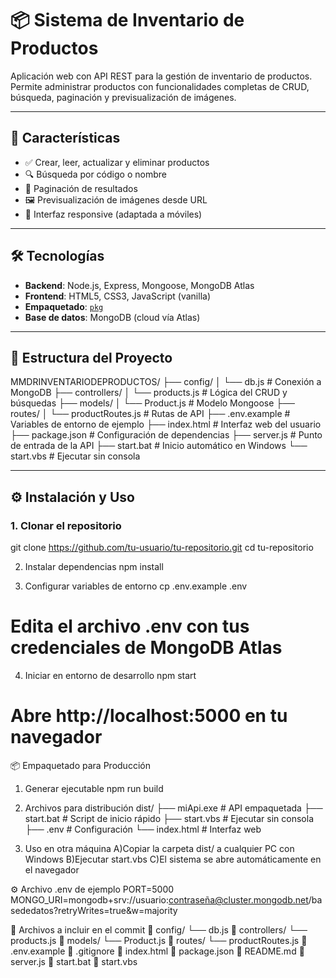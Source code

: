 # 📦 Sistema de Inventario de Productos

Aplicación web con API REST para la gestión de inventario de productos. Permite administrar productos con funcionalidades completas de CRUD, búsqueda, paginación y previsualización de imágenes.

---

## 🚀 Características

- ✅ Crear, leer, actualizar y eliminar productos
- 🔍 Búsqueda por código o nombre
- 📄 Paginación de resultados
- 🖼️ Previsualización de imágenes desde URL
- 📱 Interfaz responsive (adaptada a móviles)

---

## 🛠️ Tecnologías

- **Backend**: Node.js, Express, Mongoose, MongoDB Atlas  
- **Frontend**: HTML5, CSS3, JavaScript (vanilla)  
- **Empaquetado**: [`pkg`](https://github.com/vercel/pkg)  
- **Base de datos**: MongoDB (cloud vía Atlas)

---

## 📁 Estructura del Proyecto

MMDRINVENTARIODEPRODUCTOS/
├── config/
│ └── db.js # Conexión a MongoDB
├── controllers/
│ └── products.js # Lógica del CRUD y búsquedas
├── models/
│ └── Product.js # Modelo Mongoose
├── routes/
│ └── productRoutes.js # Rutas de API
├── .env.example # Variables de entorno de ejemplo
├── index.html # Interfaz web del usuario
├── package.json # Configuración de dependencias
├── server.js # Punto de entrada de la API
├── start.bat # Inicio automático en Windows
└── start.vbs # Ejecutar sin consola


---

## ⚙️ Instalación y Uso

### 1. Clonar el repositorio

git clone https://github.com/tu-usuario/tu-repositorio.git
cd tu-repositorio

2. Instalar dependencias
npm install

3. Configurar variables de entorno
cp .env.example .env
# Edita el archivo .env con tus credenciales de MongoDB Atlas

4. Iniciar en entorno de desarrollo
npm start
# Abre http://localhost:5000 en tu navegador

📦 Empaquetado para Producción

1. Generar ejecutable
npm run build

2. Archivos para distribución
dist/
├── miApi.exe           # API empaquetada
├── start.bat           # Script de inicio rápido
├── start.vbs           # Ejecutar sin consola
├── .env                # Configuración
└── index.html          # Interfaz web

3. Uso en otra máquina
A)Copiar la carpeta dist/ a cualquier PC con Windows
B)Ejecutar start.vbs
C)El sistema se abre automáticamente en el navegador

⚙️ Archivo .env de ejemplo
PORT=5000
MONGO_URI=mongodb+srv://usuario:contraseña@cluster.mongodb.net/basededatos?retryWrites=true&w=majority

📄 Archivos a incluir en el commit
📁 config/
└── db.js
📁 controllers/
└── products.js
📁 models/
└── Product.js
📁 routes/
└── productRoutes.js
📄 .env.example
📄 .gitignore
📄 index.html
📄 package.json
📄 README.md
📄 server.js
📄 start.bat
📄 start.vbs
